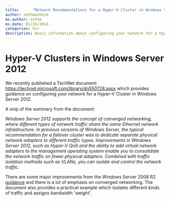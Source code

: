 ```yaml
---
title:      "Network Recommendations for a Hyper-V Cluster in Windows Server 2012"
author: sethmanheim
ms.author: sethm
ms.date: 01/19/2014
categories: hvr
description: Basic information about configuring your network for a Hyper-V Cluster in Windows Server 2012.
---
```

# Hyper-V Clusters in Windows Server 2012

We recently published a TechNet document <https://technet.microsoft.com/library/dn550728.aspx> which provides guidance on configuring your network for a Hyper-V Cluster in Windows Server 2012.

A snip of the summary from the document:

 _Windows Server 2012 supports the concept of converged networking, where different types of network traffic share the same Ethernet network infrastructure. In previous versions of Windows Server, the typical recommendation for a failover cluster was to dedicate separate physical network adapters to different traffic types. Improvements in Windows Server 2012, such as Hyper-V QoS and the ability to add virtual network adapters to the management operating system enable you to consolidate the network traffic on fewer physical adapters. Combined with traffic isolation methods such as VLANs, you can isolate and control the network traffic._

There are some major improvements from the Windows Server 2008 R2 [guidance](https://technet.microsoft.com/library/ff428137\(WS.10\).aspx) and there is a lot of emphasis on converged networking. The document also provides a practical example which isolates different kinds of traffic and assigns bandwidth 'weight'.
